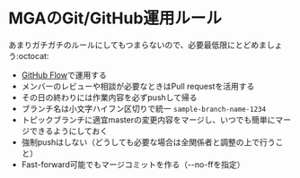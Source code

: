 # MGAのGit/GitHub運用ルール

あまりガチガチのルールにしてもつまらないので、必要最低限にとどめましょう:octocat:

- [GitHub Flow](https://gist.github.com/Gab-km/3705015)で運用する
- メンバーのレビューや相談が必要なときはPull requestを活用する
- その日の終わりには作業内容を必ずpushして帰る
- ブランチ名は小文字ハイフン区切りで統一 `sample-branch-name-1234`
- トピックブランチに適宜masterの変更内容をマージし、いつでも簡単にマージできるようにしておく
- 強制pushはしない（どうしても必要な場合は全関係者と調整の上で行うこと）
- Fast-forward可能でもマージコミットを作る（--no-ffを指定）
